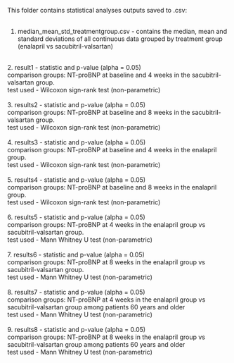 This folder contains statistical analyses outputs saved to .csv:</br>
</br>
1. median_mean_std_treatmentgroup.csv - contains the median, mean and standard deviations of all continuous data grouped by treatment group (enalapril vs sacubitril-valsartan)</br>
</br>
2. result1 - statistic and p-value (alpha = 0.05)</br>
comparison groups: NT-proBNP at baseline and 4 weeks in the sacubitril-valsartan group.</br>
test used - Wilcoxon sign-rank test (non-parametric)</br>
</br>
3. results2 - statistic and p-value (alpha = 0.05)</br>
comparison groups: NT-proBNP at baseline and 8 weeks in the sacubitril-valsartan group.</br>
test used - Wilcoxon sign-rank test (non-parametric)</br>
</br>
4. results3 - statistic and p-value (alpha = 0.05)</br>
comparison groups: NT-proBNP at baseline and 4 weeks in the enalapril group.</br>
test used - Wilcoxon sign-rank test (non-parametric)</br>
</br>
5. results4 - statistic and p-value (alpha = 0.05)</br>
comparison groups: NT-proBNP at baseline and 8 weeks in the enalapril group.</br>
test used - Wilcoxon sign-rank test (non-parametric)</br>
</br>
6. results5 - statistic and p-value (alpha = 0.05)</br>
comparison groups: NT-proBNP at 4 weeks in the enalapril group vs sacubitril-valsartan group.</br>
test used - Mann Whitney U test (non-parametric)</br>
</br>
7. results6 - statistic and p-value (alpha = 0.05)</br>
comparison groups: NT-proBNP at 8 weeks in the enalapril group vs sacubitril-valsartan group.</br>
test used - Mann Whitney U test (non-parametric)</br>
</br>
8. results7 - statistic and p-value (alpha = 0.05)</br>
comparison groups: NT-proBNP at 4 weeks in the enalapril group vs sacubitril-valsartan group among patients 60 years and older</br>
test used - Mann Whitney U test (non-parametric)</br>
</br>
9. results8 - statistic and p-value (alpha = 0.05)</br>
comparison groups: NT-proBNP at 8 weeks in the enalapril group vs sacubitril-valsartan group among patients 60 years and older</br>
test used - Mann Whitney U test (non-parametric)
